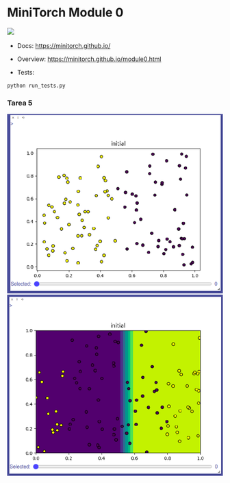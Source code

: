 # MiniTorch Module 0  

<img src="https://minitorch.github.io/_images/match.png" width="100px">

* Docs: https://minitorch.github.io/

* Overview: https://minitorch.github.io/module0.html

* Tests:

```
python run_tests.py
```
### Tarea 5
![alt text](https://github.com/Carlos-Felix/Minitorch-Modulo-0/blob/main/_imagenes/imagen1.png?raw=true)
![alt text](https://github.com/Carlos-Felix/Minitorch-Modulo-0/blob/main/_imagenes/imagen2.png?raw=true)
